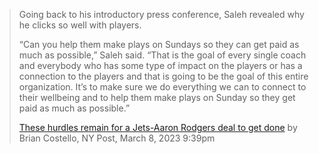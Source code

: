 > Going back to his introductory press conference, Saleh revealed why he clicks so well with players.
> 
> “Can you help them make plays on Sundays so they can get paid as much as possible,” Saleh said.
> “That is the goal of every single coach and everybody who has some type of impact on the players or
> has a connection to the players and that is going to be the goal of this entire organization. It’s 
> to make sure we do everything we can to connect to their wellbeing and to help them make plays on 
> Sunday so they get paid as much as possible.”
> 
> [These hurdles remain for a Jets-Aaron Rodgers deal to get done](https://nypost.com/2023/03/08/these-hurdles-remain-for-a-jets-aaron-rodgers-deal-to-get-done/)
> by Brian Costello, NY Post, March 8, 2023 9:39pm
